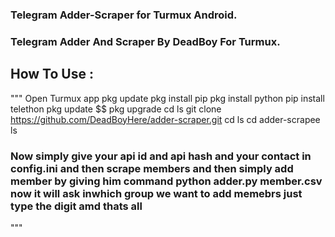 ### Telegram Adder-Scraper for Turmux Android.
### Telegram Adder And Scraper By DeadBoy For Turmux.
## How  To Use :
"""
Open Turmux app
pkg update
pkg install pip
pkg install python
pip install telethon
pkg update $$ pkg upgrade
cd
ls
git clone https://github.com/DeadBoyHere/adder-scraper.git
cd
ls
cd adder-scrapee
ls
### Now simply give your api id and api hash and your contact in config.ini and then scrape members and then simply add member by giving him command python adder.py member.csv now it will ask inwhich group we want to add memebrs just type the digit amd thats all 
"""
